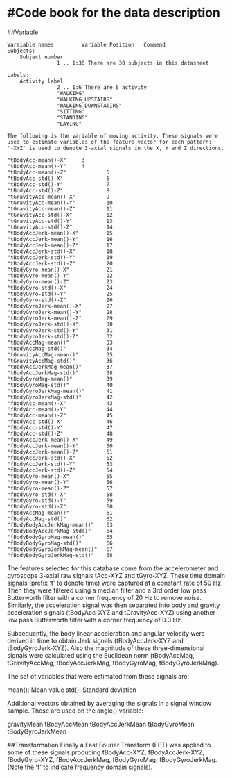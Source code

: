 #Code book for the data description
===============================
##Variable

````
Varaiable names			Variable Position	Commend
Subjects:
	Subject number
				1 .. 1:30 There are 30 subjects in this datasheet

Labels:
	Activity label
				2 .. 1:6 There are 6 activity
				"WALKING"
				"WALKING_UPSTAIRS"
				"WALKING_DOWNSTATIRS"
				"SITTING"
				"STANDING"
				"LAYING"

The following is the variable of moving activity. These signals were used to estimate variables of the feature vector for each pattern:
'-XYZ' is used to denote 3-axial signals in the X, Y and Z directions.

"tBodyAcc-mean()-X"		3
"tBodyAcc-mean()-Y"		4
"tBodyAcc-mean()-Z"             5
"tBodyAcc-std()-X"              6
"tBodyAcc-std()-Y"              7
"tBodyAcc-std()-Z"              8
"tGravityAcc-mean()-X"          9
"tGravityAcc-mean()-Y"          10
"tGravityAcc-mean()-Z"          11
"tGravityAcc-std()-X"           12
"tGravityAcc-std()-Y"           13
"tGravityAcc-std()-Z"           14
"tBodyAccJerk-mean()-X"         15
"tBodyAccJerk-mean()-Y"         16
"tBodyAccJerk-mean()-Z"         17
"tBodyAccJerk-std()-X"          18
"tBodyAccJerk-std()-Y"          19
"tBodyAccJerk-std()-Z"       	20
"tBodyGyro-mean()-X"          	21
"tBodyGyro-mean()-Y"         	22
"tBodyGyro-mean()-Z"          	23
"tBodyGyro-std()-X"          	24
"tBodyGyro-std()-Y"           	25
"tBodyGyro-std()-Z"          	26
"tBodyGyroJerk-mean()-X"      	27
"tBodyGyroJerk-mean()-Y"     	28
"tBodyGyroJerk-mean()-Z"      	29
"tBodyGyroJerk-std()-X"      	30
"tBodyGyroJerk-std()-Y"       	31
"tBodyGyroJerk-std()-Z"      	32
"tBodyAccMag-mean()"          	33
"tBodyAccMag-std()"          	34
"tGravityAccMag-mean()"       	35
"tGravityAccMag-std()"       	36
"tBodyAccJerkMag-mean()"      	37
"tBodyAccJerkMag-std()"      	38
"tBodyGyroMag-mean()"         	39
"tBodyGyroMag-std()"         	40
"tBodyGyroJerkMag-mean()"     	41
"tBodyGyroJerkMag-std()"     	42
"fBodyAcc-mean()-X"           	43
"fBodyAcc-mean()-Y"          	44
"fBodyAcc-mean()-Z"           	45
"fBodyAcc-std()-X"           	46
"fBodyAcc-std()-Y"            	47
"fBodyAcc-std()-Z"           	48
"fBodyAccJerk-mean()-X"       	49
"fBodyAccJerk-mean()-Y"      	50
"fBodyAccJerk-mean()-Z"       	51
"fBodyAccJerk-std()-X"       	52
"fBodyAccJerk-std()-Y"        	53
"fBodyAccJerk-std()-Z"       	54
"fBodyGyro-mean()-X"          	55
"fBodyGyro-mean()-Y"         	56
"fBodyGyro-mean()-Z"          	57
"fBodyGyro-std()-X"          	58
"fBodyGyro-std()-Y"           	59
"fBodyGyro-std()-Z"          	60
"fBodyAccMag-mean()"          	61
"fBodyAccMag-std()"          	62
"fBodyBodyAccJerkMag-mean()"  	63
"fBodyBodyAccJerkMag-std()"  	64
"fBodyBodyGyroMag-mean()"     	65
"fBodyBodyGyroMag-std()"     	66
"fBodyBodyGyroJerkMag-mean()" 	67
"fBodyBodyGyroJerkMag-std()"	68
````

The features selected for this database come from the accelerometer and gyroscope 3-axial raw signals tAcc-XYZ and tGyro-XYZ. These time domain signals (prefix 't' to denote time) were captured at a constant rate of 50 Hz. Then they were filtered using a median filter and a 3rd order low pass Butterworth filter with a corner frequency of 20 Hz to remove noise. Similarly, the acceleration signal was then separated into body and gravity acceleration signals (tBodyAcc-XYZ and tGravityAcc-XYZ) using another low pass Butterworth filter with a corner frequency of 0.3 Hz. 

Subsequently, the body linear acceleration and angular velocity were derived in time to obtain Jerk signals (tBodyAccJerk-XYZ and tBodyGyroJerk-XYZ). Also the magnitude of these three-dimensional signals were calculated using the Euclidean norm (tBodyAccMag, tGravityAccMag, tBodyAccJerkMag, tBodyGyroMag, tBodyGyroJerkMag). 

The set of variables that were estimated from these signals are: 

mean(): Mean value
std(): Standard deviation

Additional vectors obtained by averaging the signals in a signal window sample. These are used on the angle() variable:

gravityMean
tBodyAccMean
tBodyAccJerkMean
tBodyGyroMean
tBodyGyroJerkMean

##Transformation
Finally a Fast Fourier Transform (FFT) was applied to some of these signals producing fBodyAcc-XYZ, fBodyAccJerk-XYZ, fBodyGyro-XYZ, fBodyAccJerkMag, fBodyGyroMag, fBodyGyroJerkMag. (Note the 'f' to indicate frequency domain signals). 
